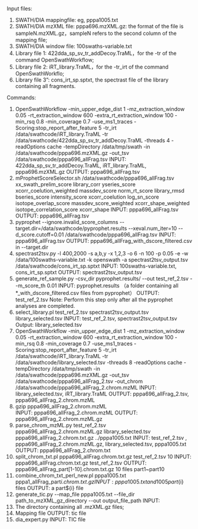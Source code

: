 Input files:

1. SWATH/DIA mappingfile: eg, pppa1005.txt 
2. SWATH/DIA mzXML file: pppa696.mzXML.gz: the format of the file is sampleN.mzXML.gz，sampleN refers to the second column of the mapping file;
3. SWATH/DIA window file: 100swaths-variable.txt
4. Library file 1: 422dda_sp_sv_tr_addDecoy.TraML，for the -tr of the command OpenSwathWorkflow;
5. Library file 2: iRT_library.TraML，for the -tr_irt of the command OpenSwathWorkflo;
6. Library file 3”: cons_irt_sp.sptxt, the spectrast file of the library containing all fragments. 


Commands:

1.	OpenSwathWorkflow -min_upper_edge_dist 1 -mz_extraction_window 0.05 -rt_extraction_window 600 -extra_rt_extraction_window 100 -min_rsq 0.8 -min_coverage 0.7 -use_ms1_traces -Scoring:stop_report_after_feature 5 -tr_irt /data/swathcode/iRT_library.TraML -tr /data/swathcode/422dda_sp_sv_tr_addDecoy.TraML -threads 4 -readOptions cache -tempDirectory /data/tmp/swath -in /data/swathcode/pppa696.mzXML.gz -out_tsv /data/swathcode/pppa696_allFrag.tsv
INPUT: 422dda_sp_sv_tr_addDecoy.TraML, iRT_library.TraML,  pppa696.mzXML.gz
OUTPUT: pppa696_allFrag.tsv
2.	mProphetScoreSelector.sh /data/swathcode/pppa696_allFrag.tsv xx_swath_prelim_score library_corr yseries_score xcorr_coelution_weighted massdev_score norm_rt_score library_rmsd bseries_score intensity_score xcorr_coelution log_sn_score isotope_overlap_score massdev_score_weighted xcorr_shape_weighted isotope_correlation_score xcorr_shape
INPUT: pppa696_allFrag.tsv
OUTPUT: pppa696_allFrag.tsv
3.	pyprophet --ignore.invalid_score_columns --target.dir=/data/swathcode/pyprophet.results  --xeval.num_iter=10 --d_score.cutoff=0.01 /data/swathcode/pppa696_allFrag.tsv
INPUT: pppa696_allFrag.tsv
OUTPUT: pppa696_allFrag_with_dscore_filtered.csv in --target.dir
4.	spectrast2tsv.py -l 400,2000 -s a,b,y -x 1,2,3 -o 6 -n 100 -p 0.05 -e -w /data/100swaths-variable.txt -k openswath -a spectrast2tsv_output.tsv /data/swathcode/cons_irt_sp.sptxt
INPUT: 100swaths-variable.txt, cons_irt_sp.sptxt
OUTPUT: spectrast2tsv_output.tsv
5.	generate_ref_sample.py -csv_dir pyprophet.results/ --out test_ref_2.tsv --m_score_th 0.01
INPUT: pyprophet.results （a folder containing all *_with_dscore_filtered.csv files from pyprophet）
OUTPUT: test_ref_2.tsv
Note: Perform this step only after all the pyprophet analyses are completed. 
6.	select_library.pl test_ref_2.tsv spectrast2tsv_output.tsv library_selected.tsv
INPUT: test_ref_2.tsv, spectrast2tsv_output.tsv
Output: library_selected.tsv
7.	OpenSwathWorkflow -min_upper_edge_dist 1 -mz_extraction_window 0.05 -rt_extraction_window 600 -extra_rt_extraction_window 100 -min_rsq 0.8 -min_coverage 0.7 -use_ms1_traces -Scoring:stop_report_after_feature 5 -tr_irt /data/swathcode/iRT_library.TraML -tr /data/swathcode/library_selected.tsv -threads 8 -readOptions cache -tempDirectory /data/tmp/swath -in /data/swathcode/pppa696.mzXML.gz -out_tsv /data/swathcode/pppa696_allFrag_2.tsv -out_chrom /data/swathcode/pppa696_allFrag_2.chrom.mzML
INPUT: library_selected.tsv,  iRT_library.TraML
OUTPUT: pppa696_allFrag_2.tsv,  pppa696_allFrag_2.chrom.mzML
8.	gzip pppa696_allFrag_2.chrom.mzML  
INPUT: pppa696_allFrag_2.chrom.mzML
OUTPUT: pppa696_allFrag_2.chrom.mzML.gz
9.	parse_chrom_mzML.py test_ref_2.tsv pppa696_allFrag_2.chrom.mzML.gz library_selected.tsv pppa696_allFrag_2.chrom.txt.gz ../pppa1005.txt
INPUT: test_ref_2.tsv , pppa696_allFrag_2.chrom.mzML.gz,  library_selected.tsv, pppa1005.txt
OUTPUT: pppa696_allFrag_2.chrom.txt
10.	split_chrom_txt.pl pppa696_allFrag.chrom.txt.gz test_ref_2.tsv 10
INPUT: pppa696_allFrag.chrom.txt.gz  test_ref_2.tsv
OUTPUT: pppa696_allFrag_part\[1-10].chrom.txt.gz 10 files part1~part10
11.	combine_chrom_txt_perl_new.pl pppa1005.txt pppa1_allFrag_part${i}.chrom.txt.gz
INPUT: pppa1005.txt and  1005 part${i} files
OUTPUT: a part${i} file 
12.	generate_tic.py --map_file pppa1005.txt --file_dir path_to_mzXML_gz_directory --out output_file_path
INPUT: 
1. The directory containing all .mzXML.gz files;
13.	Mapping file
OUTPUT: tic file
14.	dia_expert.py
INPUT: TIC file
